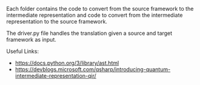 Each folder contains the code to convert from the source framework to the intermediate representation and code to convert from the intermediate representation to the source framework.

The driver.py file handles the translation given a source and target framework as input.


Useful Links:
  - https://docs.python.org/3/library/ast.html
  - https://devblogs.microsoft.com/qsharp/introducing-quantum-intermediate-representation-qir/
